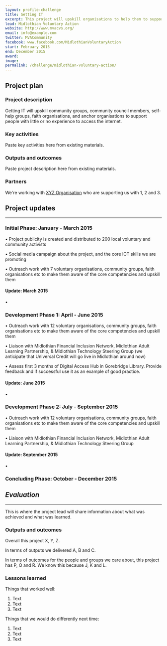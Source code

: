 ```yaml
---
layout: profile-challenge
title: Getting IT
excerpt: This project will upskill organisations to help them to support people who have little or no experience in using the internet.
lead: Midlothian Voluntary Action 
website: http://www.mvacvs.org/ 
email: info@example.com
twitter: MVACommunity
facebook: www.facebook.com/MidlothianVoluntaryAction 
start: February 2015
end: December 2015
award: 
image:
permalink: /challenge/midlothian-voluntary-action/ 
---
```


## **Project plan**

### Project description

Getting IT will upskill community groups, community council members, self-help groups, faith organisations, and anchor organisations to support people with little or no experience to access the internet.

### Key activities

Paste key activities here from existing materials.

### Outputs and outcomes

Paste project description here from existing materials.

### Partners

We're working with [XYZ Organisation](/charter/xyz-org/) who are supporting us with 1, 2 and 3.


## **Project updates**

---

### Initial Phase: January - March 2015

• Project publicity is created and distributed to 200 local voluntary and community activists  

• Social media campaign about the project, and the core ICT skills we are promoting 

• Outreach work with 7 voluntary organisations, community groups, faith organisations etc to make them aware of the core competencies and upskill them


#### Update: March 2015

•

### Development Phase 1: April - June 2015 

• Outreach work with 12 voluntary organisations, community groups, faith organisations etc to make them aware of the core competencies and upskill them 

• Liaison with Midlothian Financial Inclusion Network, Midlothian Adult Learning Partnership, & Midlothian Technology Steering Group (we anticipate that Universal Credit will go live in Midlothian around now) 

• Assess first 3 months of Digital Access Hub in Gorebridge Library. Provide feedback and if successful use it as an example of good practice.

#### Update: June 2015 

•

### Development Phase 2: July - September 2015

• Outreach work with 12 voluntary organisations, community groups, faith organisations etc to make them aware of the core competencies and upskill them 

• Liaison with Midlothian Financial Inclusion Network, Midlothian Adult Learning Partnership, & Midlothian Technology Steering Group

#### Update: September 2015

•

### Concluding Phase: October - December 2015

## ***Evaluation***

---

This is where the project lead will share information about what was achieved and what was learned.

### Outputs and outcomes

Overall this project X, Y, Z.

In terms of outputs we delivered A, B and C.

In terms of outcomes for the people and groups we care about, this project has P, Q and R. We know this because J, K and L.

### Lessons learned

Things that worked well:

1. Text
2. Text
3. Text

Things that we would do differently next time:

1. Text
2. Text
3. Text
